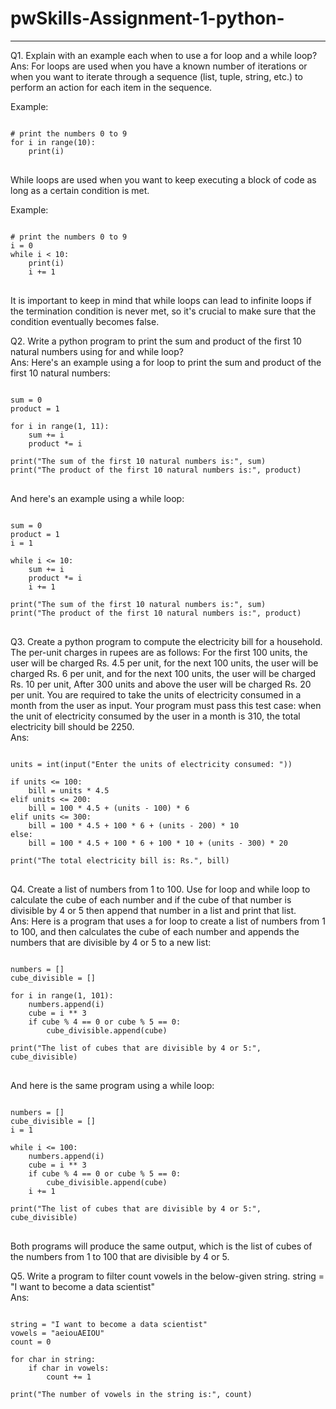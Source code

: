 # pwSkills-Assignment-1-python-
---
Q1. Explain with an example each when to use a for loop and a while loop?<br/>
Ans: For loops are used when you have a known number of iterations or when you want to iterate through a sequence (list, tuple, string, etc.) to perform an action for each item in the sequence.

Example:
<pre>
<code>
# print the numbers 0 to 9
for i in range(10):
    print(i)
</code>
</pre>
While loops are used when you want to keep executing a block of code as long as a certain condition is met.

Example:
<pre>
<code>
# print the numbers 0 to 9
i = 0
while i < 10:
    print(i)
    i += 1
</code>
</pre>
It is important to keep in mind that while loops can lead to infinite loops if the termination condition is never met, so it's crucial to make sure that the condition eventually becomes false.

Q2. Write a python program to print the sum and product of the first 10 natural numbers using for
and while loop?<br/>
Ans: Here's an example using a for loop to print the sum and product of the first 10 natural numbers:
<pre>
<code>
sum = 0
product = 1

for i in range(1, 11):
    sum += i
    product *= i

print("The sum of the first 10 natural numbers is:", sum)
print("The product of the first 10 natural numbers is:", product)
</code>
</pre>
And here's an example using a while loop:
<pre>
<code>
sum = 0
product = 1
i = 1

while i <= 10:
    sum += i
    product *= i
    i += 1

print("The sum of the first 10 natural numbers is:", sum)
print("The product of the first 10 natural numbers is:", product)
</code>
</pre>


Q3. Create a python program to compute the electricity bill for a household.
The per-unit charges in rupees are as follows: For the first 100 units, the user will be charged Rs. 4.5 per
unit, for the next 100 units, the user will be charged Rs. 6 per unit, and for the next 100 units, the user will
be charged Rs. 10 per unit, After 300 units and above the user will be charged Rs. 20 per unit.
You are required to take the units of electricity consumed in a month from the user as input.
Your program must pass this test case: when the unit of electricity consumed by the user in a month is
310, the total electricity bill should be 2250.<br/>
Ans:
<pre>
<code>
units = int(input("Enter the units of electricity consumed: "))

if units <= 100:
    bill = units * 4.5
elif units <= 200:
    bill = 100 * 4.5 + (units - 100) * 6
elif units <= 300:
    bill = 100 * 4.5 + 100 * 6 + (units - 200) * 10
else:
    bill = 100 * 4.5 + 100 * 6 + 100 * 10 + (units - 300) * 20

print("The total electricity bill is: Rs.", bill)
</code>
</pre>
Q4. Create a list of numbers from 1 to 100. Use for loop and while loop to calculate the cube of each
number and if the cube of that number is divisible by 4 or 5 then append that number in a list and print
that list.<br/>
Ans: Here is a program that uses a for loop to create a list of numbers from 1 to 100, and then calculates the cube of each number and appends the numbers that are divisible by 4 or 5 to a new list:
<pre>
<code>
numbers = []
cube_divisible = []

for i in range(1, 101):
    numbers.append(i)
    cube = i ** 3
    if cube % 4 == 0 or cube % 5 == 0:
        cube_divisible.append(cube)

print("The list of cubes that are divisible by 4 or 5:", cube_divisible)
</code>
</pre>
And here is the same program using a while loop:
<pre>
<code>
numbers = []
cube_divisible = []
i = 1

while i <= 100:
    numbers.append(i)
    cube = i ** 3
    if cube % 4 == 0 or cube % 5 == 0:
        cube_divisible.append(cube)
    i += 1

print("The list of cubes that are divisible by 4 or 5:", cube_divisible)
</code>
</pre>
Both programs will produce the same output, which is the list of cubes of the numbers from 1 to 100 that are divisible by 4 or 5.

Q5. Write a program to filter count vowels in the below-given string.
string = "I want to become a data scientist" <br/>
Ans:
<pre>
<code>
string = "I want to become a data scientist"
vowels = "aeiouAEIOU"
count = 0

for char in string:
    if char in vowels:
        count += 1

print("The number of vowels in the string is:", count)
</code>
</pre>

